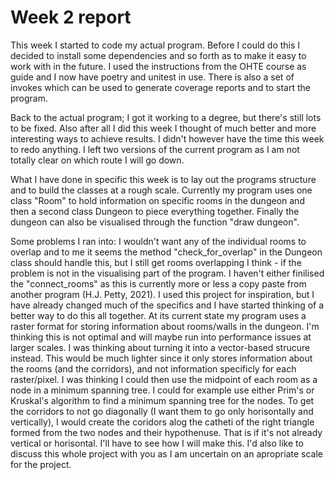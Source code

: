 # Week 2 report

This week I started to code my actual program. Before I could do this I decided to install some dependencies and so forth as to make it easy to work with in the future. I used the instructions from the OHTE course as guide and I now have poetry and unitest in use. There is also a set of invokes which can be used to generate coverage reports and to start the program.

 Back to the actual program; I got it working to a degree, but there's still lots to be fixed. Also after all I did this week I thought of much better and more interesting ways to achieve results. I didn't however have the time this week to redo anything. I left two versions of the current program as I am not totally clear on which route I will go down.

What I have done in specific this week is to lay out the programs structure and to build the classes at a rough scale. Currently my program uses one class "Room" to hold information on specific rooms in the dungeon and then a second class Dungeon to piece everything together. Finally the dungeon can also be visualised through the function "draw dungeon". 

Some problems I ran into: I wouldn't want any of the individual rooms to overlap and to me it seems the method "check_for_overlap" in the Dungeon class should handle this, but I still get rooms overlapping I think - if the problem is not in the visualising part of the program. I haven't either finilised the "connect_rooms" as this is currently more or less a copy paste from another program (H.J. Petty, 2021). I used this project for inspiration, but I have already changed much of the specifics and I have started thinking of a better way to do this all together. At its current state my program uses a raster format for storing information about rooms/walls in the dungeon. I'm thinking this is not optimal and will maybe run into performance issues at larger scales. I was thinking about turning it into a vector-based strucure instead. This would be much lighter since it only stores information about the rooms (and the corridors), and not information specificly for each raster/pixel. I was thinking I could then use the midpoint of each room as a node in a minimum spanning tree. I could for example use either Prim's or Kruskal's algorithm to find a minimum spanning tree for the nodes. To get the corridors to not go diagonally (I want them to go only horisontally and vertically), I would create the coridors alog the catheti of the right triangle formed from the two nodes and their hypothenuse. That is if it's not already vertical or horisontal. I'll have to see how I will make this. I'd also like to discuss this whole project with you as I am uncertain on an apropriate scale for the project.  

